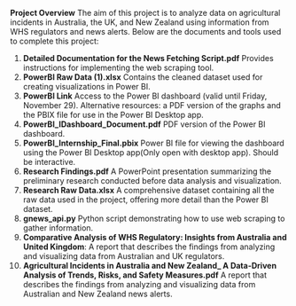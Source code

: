 **Project Overview**
The aim of this project is to analyze data on agricultural incidents in Australia, the UK, and New Zealand using information from WHS regulators and news alerts. Below are the documents and tools used to complete this project:

1. **Detailed Documentation for the News Fetching Script.pdf**
   Provides instructions for implementing the web scraping tool.
2. **PowerBI Raw Data (1).xlsx**
   Contains the cleaned dataset used for creating visualizations in Power BI.
3. **PowerBI Link**
   Access to the Power BI dashboard (valid until Friday, November 29).
   Alternative resources: a PDF version of the graphs and the PBIX file for use in the Power BI Desktop app.
4. **PowerBI_IDashboard_Document.pdf**
   PDF version of the Power BI dashboard.
6. **PowerBI_Internship_Final.pbix**
   Power BI file for viewing the dashboard using the Power BI Desktop app(Only open with desktop app). Should be interactive.
7. **Research Findings.pdf**
    A PowerPoint presentation summarizing the preliminary research conducted before data analysis and visualization.
8. **Research Raw Data.xlsx**
   A comprehensive dataset containing all the raw data used in the project, offering more detail than the Power BI dataset.
9. **gnews_api.py**
   Python script demonstrating how to use web scraping to gather information.
10. **Comparative Analysis of WHS Regulatory: Insights from Australia and United Kingdom**: A report that describes the findings from analyzing and visualizing data from Australian and UK regulators.
11. **Agricultural Incidents in Australia and New Zealand_ A Data-Driven Analysis of Trends, Risks, and Safety Measures.pdf** A report that describes the findings from analyzing and visualizing data from Australian and New Zealand news alerts.
